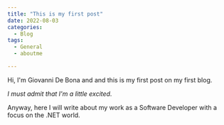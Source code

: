```yaml
---
title: "This is my first post"
date: 2022-08-03
categories:
  - Blog
tags:
  - General
  - aboutme

---
```


Hi, I'm Giovanni De Bona and and this is my first post on my first blog.

*I must admit that I'm a little excited.*

Anyway, here I will write about my work as a Software Developer with a focus on the .NET world.


